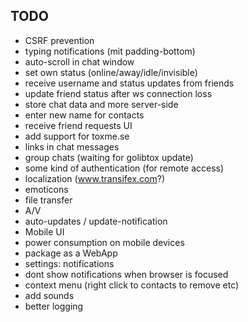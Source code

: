 TODO
----

- CSRF prevention
- typing notifications (mit padding-bottom)
- auto-scroll in chat window
- set own status (online/away/idle/invisible)
- receive username and status updates from friends
- update friend status after ws connection loss
- store chat data and more server-side
- enter new name for contacts
- receive friend requests UI
- add support for toxme.se
- links in chat messages
- group chats (waiting for golibtox update)
- some kind of authentication (for remote access)
- localization (www.transifex.com?)
- emoticons
- file transfer
- A/V
- auto-updates / update-notification
- Mobile UI
- power consumption on mobile devices
- package as a WebApp
- settings: notifications
- dont show notifications when browser is focused
- context menu (right click to contacts to remove etc)
- add sounds
- better logging
